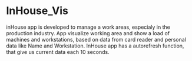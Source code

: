 # InHouse_Vis

inHouse app is developed to manage a work areas, especialy in the production industry. App visualize working area and show a load of machines and workstations, based on data from card reader and personal data like Name and Workstation. InHouse app has a autorefresh function, that give us current data each 10 seconds.  
